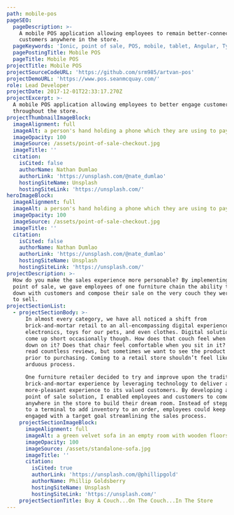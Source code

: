 ```yaml
---
path: mobile-pos
pageSEO:
  pageDescription: >-
    A mobile POS application allowing employees to remain better-connected with
    customers anywhere in the store.
  pageKeywords: 'Ionic, point of sale, POS, mobile, tablet, Angular, TypeScript'
  pagePostingTitle: Mobile POS
  pageTitle: Mobile POS
projectTitle: Mobile POS
projectSourceCodeURL: 'https://github.com/srm985/artvan-pos'
projectDemoURL: 'https://www.pos.seanmcquay.com/'
role: Lead Developer
projectDate: 2017-12-01T22:33:17.270Z
projectExcerpt: >-
  A mobile POS application allowing employees to better engage customers
  throughout the store.
projectThumbnailImageBlock:
  imageAlignment: full
  imageAlt: a person's hand holding a phone which they are using to pay contactlessly
  imageOpacity: 100
  imageSource: /assets/point-of-sale-checkout.jpg
  imageTitle: ''
  citation:
    isCited: false
    authorName: Nathan Dumlao
    authorLink: 'https://unsplash.com/@nate_dumlao'
    hostingSiteName: Unsplash
    hostingSiteLink: 'https://unsplash.com/'
heroImageBlock:
  imageAlignment: full
  imageAlt: a person's hand holding a phone which they are using to pay contactlessly
  imageOpacity: 100
  imageSource: /assets/point-of-sale-checkout.jpg
  imageTitle: ''
  citation:
    isCited: false
    authorName: Nathan Dumlao
    authorLink: 'https://unsplash.com/@nate_dumlao'
    hostingSiteName: Unsplash
    hostingSiteLink: 'https://unsplash.com/'
projectDescription: >-
  How do you make the sales experience more personable? By implementing a mobile
  point of sale, we gave employees of one furniture chain the ability to sit
  down with customers and compose their sale on the very couch they were about
  to sell.
projectSectionList:
  - projectSectionBody: >-
      In almost every category, we have all noticed a shift from
      brick-and-mortar retail to an all-encompassing digital experience. We buy
      electronics, toys for our pets, and even clothes. Digital solutions still
      come up short occasionally though. How does that couch feel when you lie
      down on it? Does that chair feel comfortable when you sit in it? We can
      read countless reviews, but sometimes we want to see the product in-person
      prior to purchasing. Coming to a retail store shouldn’t feel like an
      arduous process.  

      One furniture retailer decided to try and improve upon the traditional
      brick-and-mortar experience by leveraging technology to deliver a
      more-pleasant experience to its valued customers. By developing a mobile
      point of sale solution, I enabled employees and customers to come together
      anywhere in the store to build their dream room. Instead of stepping away
      to a terminal to add inventory to an order, employees could keep customers
      engaged with a target goal streamlining the sales process.
    projectSectionImageBlock:
      imageAlignment: full
      imageAlt: a green velvet sofa in an empty room with wooden floors
      imageOpacity: 100
      imageSource: /assets/standalone-sofa.jpg
      imageTitle: ''
      citation:
        isCited: true
        authorLink: 'https://unsplash.com/@phillipgold'
        authorName: Phillip Goldsberry
        hostingSiteName: Unsplash
        hostingSiteLink: 'https://unsplash.com/'
    projectSectionTitle: Buy A Couch...On The Couch...In The Store
---
```

